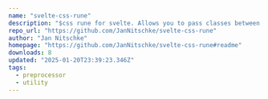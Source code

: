 ```yaml
---
name: "svelte-css-rune"
description: "$css rune for svelte. Allows you to pass classes between your svelte components."
repo_url: "https://github.com/JanNitschke/svelte-css-rune"
author: "Jan Nitschke"
homepage: "https://github.com/JanNitschke/svelte-css-rune#readme"
downloads: 8
updated: "2025-01-20T23:39:23.346Z"
tags: 
  - preprocessor
  - utility
---
```

